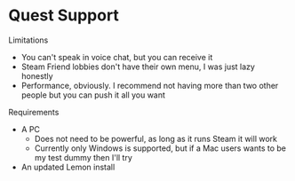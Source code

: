 # Quest Support

Limitations
- You can't speak in voice chat, but you can receive it
- Steam Friend lobbies don't have their own menu, I was just lazy honestly
- Performance, obviously. I recommend not having more than two other people but you can push it all you want

Requirements
- A PC
  - Does not need to be powerful, as long as it runs Steam it will work
  - Currently only Windows is supported, but if a Mac users wants to be my test dummy then I'll try
- An updated Lemon install